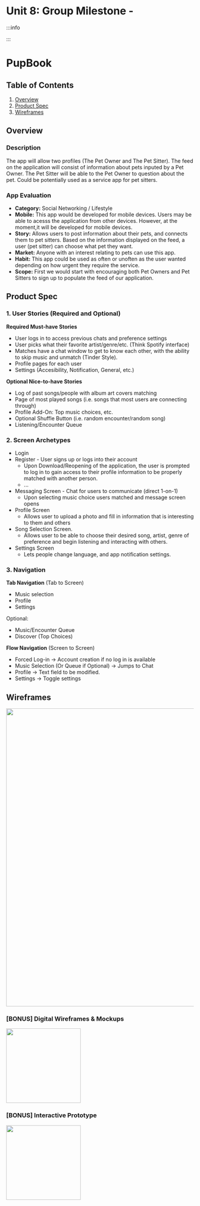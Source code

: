 Unit 8: Group Milestone - 
===

:::info

:::

# PupBook

## Table of Contents
1. [Overview](#Overview)
1. [Product Spec](#Product-Spec)
1. [Wireframes](#Wireframes)

## Overview
### Description
The app will allow two profiles (The Pet Owner and The Pet Sitter). The feed on the application will consist of information about pets inputed by a Pet Owner. The Pet Sitter will  be able to the Pet Owner to question about the pet.  Could be potentially used as a service app for pet sitters.

### App Evaluation
- **Category:** Social Networking / Lifestyle
- **Mobile:** This app would be developed for mobile devices. Users may be able to acesss the application from other devices. However, at the moment,it will be developed for mobile devices.
- **Story:** Allows users to post information about their pets, and connects them to pet sitters. Based on the information displayed on the feed, a user (pet sitter) can choose what pet they want. 
- **Market:** Anyone with an interest relating to pets can use this app.
- **Habit:** This app could be used as often or unoften as the user wanted depending on how urgent they require the service. 
- **Scope:** First we would start with encouraging both Pet Owners and Pet Sitters to sign up to populate the feed of our application.

## Product Spec
### 1. User Stories (Required and Optional)

**Required Must-have Stories**

* User logs in to access previous chats and preference settings
* User picks what their favorite artist/genre/etc. (Think Spotify interface)
* Matches have a chat window to get to know each other, with the ability to skip music and unmatch (Tinder Style).
* Profile pages for each user
* Settings (Accesibility, Notification, General, etc.)

**Optional Nice-to-have Stories**

* Log of past songs/people with album art covers matching
* Page of most played songs (i.e. songs that most users are connecting through)
* Profile Add-On: Top music choices, etc.
* Optional Shuffle Button (i.e. random encounter/random song)
* Listening/Encounter Queue

### 2. Screen Archetypes

* Login 
* Register - User signs up or logs into their account
   * Upon Download/Reopening of the application, the user is prompted to log in to gain access to their profile information to be properly matched with another person. 
   * ...
* Messaging Screen - Chat for users to communicate (direct 1-on-1)
   * Upon selecting music choice users matched and message screen opens
* Profile Screen 
   * Allows user to upload a photo and fill in information that is interesting to them and others
* Song Selection Screen.
   * Allows user to be able to choose their desired song, artist, genre of preference and begin listening and interacting with others.
* Settings Screen
   * Lets people change language, and app notification settings.

### 3. Navigation

**Tab Navigation** (Tab to Screen)

* Music selection
* Profile
* Settings

Optional:
* Music/Encounter Queue
* Discover (Top Choices)

**Flow Navigation** (Screen to Screen)
* Forced Log-in -> Account creation if no log in is available
* Music Selection (Or Queue if Optional) -> Jumps to Chat
* Profile -> Text field to be modified. 
* Settings -> Toggle settings

## Wireframes
<img src="https://i.imgur.com/9CrjH1K.jpg" width=800><br>

### [BONUS] Digital Wireframes & Mockups
<img src="https://i.imgur.com/lYHn37F.jpg" height=200>

### [BONUS] Interactive Prototype
<img src="https://i.imgur.com/AiKfE5g.gif" width=200>
